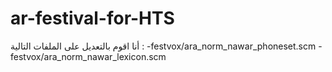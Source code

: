 # ar-festival-for-HTS
أنا اقوم بالتعديل على الملفات التالية : 
-festvox/ara_norm_nawar_phoneset.scm
-festvox/ara_norm_nawar_lexicon.scm
